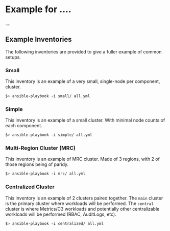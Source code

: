# Example for ....

....

## Example Inventories

The following inventories are provided to give a fuller example of common setups.

### Small

This inventory is an example of a very small, single-node per component, cluster.

```bash
$> ansible-playbook -i small/ all.yml
```

### Simple

This inventory is an example of a small cluster. 
With minimal node counts of each component.

```bash
$> ansible-playbook -i simple/ all.yml
```

### Multi-Region Cluster (MRC)

This inventory is an example of MRC cluster. 
Made of 3 regions, with 2 of those regions being of paridy.

```bash
$> ansible-playbook -i mrc/ all.yml
```

### Centralized Cluster

This inventory is an example of 2 clusters paired together. 
The `main` cluster is the primary cluster where workloads will be performed.
The `central` cluster is where Metrics/C3 workloads and potentially other centralizable workloads will be performed (RBAC, AuditLogs, etc).

```bash
$> ansible-playbook -i centralized/ all.yml
```